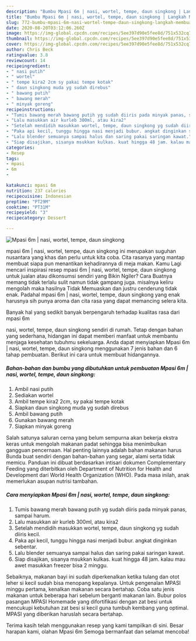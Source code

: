```yaml
---
description: "Bumbu Mpasi 6m | nasi, wortel, tempe, daun singkong | Langkah Membuat Mpasi 6m | nasi, wortel, tempe, daun singkong Yang Paling Enak"
title: "Bumbu Mpasi 6m | nasi, wortel, tempe, daun singkong | Langkah Membuat Mpasi 6m | nasi, wortel, tempe, daun singkong Yang Paling Enak"
slug: 772-bumbu-mpasi-6m-nasi-wortel-tempe-daun-singkong-langkah-membuat-mpasi-6m-nasi-wortel-tempe-daun-singkong-yang-paling-enak
date: 2020-08-20T03:12:06.260Z
image: https://img-global.cpcdn.com/recipes/5ee397d90e5fee8d/751x532cq70/mpasi-6m-nasi-wortel-tempe-daun-singkong-foto-resep-utama.jpg
thumbnail: https://img-global.cpcdn.com/recipes/5ee397d90e5fee8d/751x532cq70/mpasi-6m-nasi-wortel-tempe-daun-singkong-foto-resep-utama.jpg
cover: https://img-global.cpcdn.com/recipes/5ee397d90e5fee8d/751x532cq70/mpasi-6m-nasi-wortel-tempe-daun-singkong-foto-resep-utama.jpg
author: Chris Beck
ratingvalue: 3.8
reviewcount: 14
recipeingredient:
- " nasi putih"
- " wortel"
- " tempe kira2 2cm sy pakai tempe kotak"
- " daun singkong muda yg sudah direbus"
- " bawang putih"
- " bawang merah"
- " minyak goreng"
recipeinstructions:
- "Tumis bawang merah bawang putih yg sudah diiris pada minyak panas, sampai harum."
- "Lalu masukkan air kurleb 300ml, atau kira2"
- "Setelah mendidih masukkan wortel, tempe, daun singkong yg sudah diiris kecil."
- "Paka api kecil, tunggu hingga nasi menjadi bubur. angkat dinginkan sebentar."
- "Lalu blender semuanya sampai halus dan saring pakai saringan kawat."
- "Siap disajikan, sisanya msukkan kulkas. kuat hingga 48 jam. kalau mau awet masukkan freezer bisa 2 minggu."
categories:
- Resep
tags:
- mpasi
- 6m
- 

katakunci: mpasi 6m  
nutrition: 237 calories
recipecuisine: Indonesian
preptime: "PT29M"
cooktime: "PT31M"
recipeyield: "3"
recipecategory: Dessert

---
```



![Mpasi 6m | nasi, wortel, tempe, daun singkong](https://img-global.cpcdn.com/recipes/5ee397d90e5fee8d/751x532cq70/mpasi-6m-nasi-wortel-tempe-daun-singkong-foto-resep-utama.jpg)


mpasi 6m | nasi, wortel, tempe, daun singkong ini merupakan suguhan nusantara yang khas dan perlu untuk kita coba. Cita rasanya yang mantap membuat siapa pun menantikan kehadirannya di meja makan.
Kamu Lagi mencari inspirasi resep mpasi 6m | nasi, wortel, tempe, daun singkong untuk jualan atau dikonsumsi sendiri yang Bikin Ngiler? Cara Buatnya memang tidak terlalu sulit namun tidak gampang juga. misalnya keliru mengolah maka hasilnya Tidak Memuaskan dan justru cenderung tidak enak. Padahal mpasi 6m | nasi, wortel, tempe, daun singkong yang enak harusnya sih punya aroma dan cita rasa yang dapat memancing selera kita.

Banyak hal yang sedikit banyak berpengaruh terhadap kualitas rasa dari mpasi 6m 

 nasi, wortel, tempe, daun singkong sendiri di rumah. Tetap dengan bahan yang sederhana, hidangan ini dapat memberi manfaat untuk membantu menjaga kesehatan tubuhmu sekeluarga. Anda dapat menyiapkan Mpasi 6m | nasi, wortel, tempe, daun singkong menggunakan 7 jenis bahan dan 6 tahap pembuatan. Berikut ini cara untuk membuat hidangannya.

<!--inarticleads1-->

##### Bahan-bahan dan bumbu yang dibutuhkan untuk pembuatan Mpasi 6m | nasi, wortel, tempe, daun singkong:

1. Ambil  nasi putih
1. Sediakan  wortel
1. Ambil  tempe kira2 2cm, sy pakai tempe kotak
1. Siapkan  daun singkong muda yg sudah direbus
1. Ambil  bawang putih
1. Gunakan  bawang merah
1. Siapkan  minyak goreng


Salah satunya saluran cerna yang belum sempurna akan bekerja ekstra keras untuk mengolah makanan padat sehingga bisa menimbulkan gangguan pencernaan. Hal penting lainnya adalah bahan makanan harus Bunda buat sendiri dengan bahan-bahan yang segar, alami serta tidak memicu. Panduan ini dibuat berdasarkan intisari dokumen Complementary Feeding yang diterbitkan oleh Department of Nutrition for Health and Development dari World Health Organization (WHO). Pada masa inilah, anak memerlukan asupan nutrisi tambahan. 

<!--inarticleads2-->

##### Cara menyiapkan Mpasi 6m | nasi, wortel, tempe, daun singkong:

1. Tumis bawang merah bawang putih yg sudah diiris pada minyak panas, sampai harum.
1. Lalu masukkan air kurleb 300ml, atau kira2
1. Setelah mendidih masukkan wortel, tempe, daun singkong yg sudah diiris kecil.
1. Paka api kecil, tunggu hingga nasi menjadi bubur. angkat dinginkan sebentar.
1. Lalu blender semuanya sampai halus dan saring pakai saringan kawat.
1. Siap disajikan, sisanya msukkan kulkas. kuat hingga 48 jam. kalau mau awet masukkan freezer bisa 2 minggu.


Sebaiknya, makanan bayi ini sudah diperkenalkan ketika tulang dan otot leher si kecil sudah bisa menopang kepalanya. Untuk pengenalan MPASI minggu pertama, kenalkan makanan secara bertahap. Coba satu jenis makanan untuk beberapa hari sebelum berganti makanan lain. Bubur polos pasangan MPASI Homemade yang difortifikasi dengan zat besi untuk mencukupi kebutuhan zat besi si kecil guna tumbuh kembang yang optimal. MPASI yang diberikan haruslah secara bertahap. 

Terima kasih telah menggunakan resep yang kami tampilkan di sini. Besar harapan kami, olahan Mpasi 6m  Semoga bermanfaat dan selamat mencoba!

